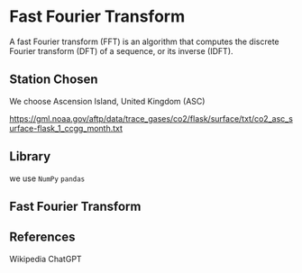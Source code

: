 #  Fast Fourier Transform

A fast Fourier transform (FFT) is an algorithm that computes the discrete Fourier transform (DFT) of a sequence, or its inverse (IDFT).

## Station Chosen 
We choose Ascension Island, United Kingdom (ASC)

https://gml.noaa.gov/aftp/data/trace_gases/co2/flask/surface/txt/co2_asc_surface-flask_1_ccgg_month.txt

## Library
we use `NumPy` `pandas`

## Fast Fourier Transform


## References

Wikipedia
ChatGPT
